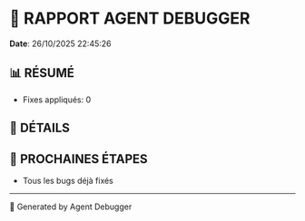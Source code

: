 # 🐛 RAPPORT AGENT DEBUGGER

**Date**: 26/10/2025 22:45:26

## 📊 RÉSUMÉ

- Fixes appliqués: 0

## 🔧 DÉTAILS



## 🎯 PROCHAINES ÉTAPES

- Tous les bugs déjà fixés

---

🤖 Generated by Agent Debugger
